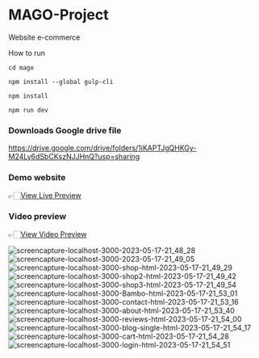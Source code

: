 # MAGO-Project
Website e-commerce

How to run

```
cd mago
```

```
npm install --global gulp-cli
```


```
npm install
```

```
npm run dev
```

### Downloads Google drive file 

https://drive.google.com/drive/folders/1iKAPTJgQHKGy-M24Ly6dSbCKszNJJHnQ?usp=sharing

### Demo website

 👉🏻[View Live Preview](https://b27b-1-47-159-126.ngrok-free.app)
 
### Video preview

👉🏻[View Video Preview](https://drive.google.com/file/d/19R6go_xeaWQosB0z9FuWHKCBnzi4o6lY/view?usp=sharing)


![screencapture-localhost-3000-2023-05-17-21_48_28](https://github.com/Panixara/MAGO/assets/93992468/8bdd499a-70cc-4dc2-a7d7-db31f927af44)
![screencapture-localhost-3000-2023-05-17-21_49_05](https://github.com/Panixara/MAGO/assets/93992468/cafdc446-fb2e-4b7c-9a16-1186189316da)
![screencapture-localhost-3000-shop-html-2023-05-17-21_49_29](https://github.com/Panixara/MAGO/assets/93992468/0ffa1fc3-5005-46ae-8017-b798e77044bc)
![screencapture-localhost-3000-shop2-html-2023-05-17-21_49_42](https://github.com/Panixara/MAGO/assets/93992468/30ccbb50-e814-4cd2-a449-dd46b4b18100)
![screencapture-localhost-3000-shop3-html-2023-05-17-21_49_54](https://github.com/Panixara/MAGO/assets/93992468/f5e0aa13-cadd-4d7a-a743-a6c31ea226d1)
![screencapture-localhost-3000-Bambo-html-2023-05-17-21_53_01](https://github.com/Panixara/MAGO/assets/93992468/c9e81894-1d93-4759-8f66-7ff4f913f833)
![screencapture-localhost-3000-contact-html-2023-05-17-21_53_16](https://github.com/Panixara/MAGO/assets/93992468/3dfac964-5d2a-4c04-9db7-0e354c3619a3)
![screencapture-localhost-3000-about-html-2023-05-17-21_53_40](https://github.com/Panixara/MAGO/assets/93992468/dbe8a536-1212-42b6-acf8-15d36fe2d413)
![screencapture-localhost-3000-reviews-html-2023-05-17-21_54_00](https://github.com/Panixara/MAGO/assets/93992468/ec75189c-dea1-4f05-9620-6f1a3a8bee61)
![screencapture-localhost-3000-blog-single-html-2023-05-17-21_54_17](https://github.com/Panixara/MAGO/assets/93992468/6045cab0-ba65-466a-9e2c-419744020014)
![screencapture-localhost-3000-cart-html-2023-05-17-21_54_28](https://github.com/Panixara/MAGO/assets/93992468/6f2394c6-a11b-47b9-add5-50568d780021)
![screencapture-localhost-3000-login-html-2023-05-17-21_54_51](https://github.com/Panixara/MAGO/assets/93992468/de1f12a4-dce7-45c9-81fd-25621ad3a772)
